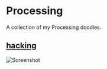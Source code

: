 # Processing
A collection of my Processing doodles.

## [hacking](https://github.com/marcinbiegun/creativecoding-sketches/blob/master/Processing/hacking)
![Screenshot](https://raw.githubusercontent.com/marcinbiegun/creativecoding-sketches/master/Processing/_docs/hacking.png)
